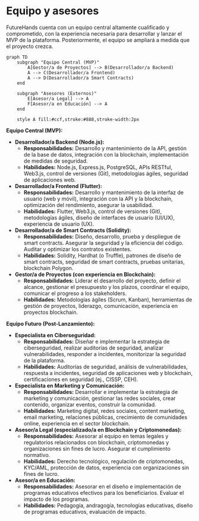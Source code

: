 # Equipo y asesores

FutureHands cuenta con un equipo central altamente cualificado y comprometido, con la experiencia necesaria para desarrollar y lanzar el MVP de la plataforma. Posteriormente, el equipo se ampliará a medida que el proyecto crezca.

```mermaid
graph TD
    subgraph "Equipo Central (MVP)"
        A[Gestor/a de Proyectos] --> B(Desarrollador/a Backend)
        A --> C(Desarrollador/a Frontend)
        A --> D(Desarrollador/a Smart Contracts)
    end

    subgraph "Asesores (Externos)"
        E[Asesor/a Legal] --> A
        F[Asesor/a en Educación] --> A
    end
    
    style A fill:#ccf,stroke:#888,stroke-width:2px
```

**Equipo Central (MVP):**

* **Desarrollador/a Backend (Node.js):**
  * **Responsabilidades:** Desarrollo y mantenimiento de la API, gestión de la base de datos, integración con la blockchain, implementación de medidas de seguridad.
  * **Habilidades:** Node.js, Express.js, PostgreSQL, APIs RESTful, Web3.js, control de versiones (Git), metodologías ágiles, seguridad de aplicaciones web.
* **Desarrollador/a Frontend (Flutter):**
  * **Responsabilidades:** Desarrollo y mantenimiento de la interfaz de usuario (web y móvil), integración con la API y la blockchain, optimización del rendimiento, asegurar la usabilidad.
  * **Habilidades:** Flutter, Web3.js, control de versiones (Git), metodologías ágiles, diseño de interfaces de usuario (UI/UX), experiencia de usuario (UX).
* **Desarrollador/a de Smart Contracts (Solidity):**
  * **Responsabilidades:** Diseño, desarrollo, prueba y despliegue de smart contracts. Asegurar la seguridad y la eficiencia del código. Auditar y optimizar los contratos existentes.
  * **Habilidades:** Solidity, Hardhat (o Truffle), patrones de diseño de smart contracts, seguridad de smart contracts, pruebas unitarias, blockchain Polygon.
* **Gestor/a de Proyectos (con experiencia en Blockchain):**
  * **Responsabilidades:** Liderar el desarrollo del proyecto, definir el alcance, gestionar el presupuesto y los plazos, coordinar el equipo, comunicar el progreso a los stakeholders.
  * **Habilidades:** Metodologías ágiles (Scrum, Kanban), herramientas de gestión de proyectos, liderazgo, comunicación, experiencia en proyectos blockchain.

**Equipo Futuro (Post-Lanzamiento):**

* **Especialista en Ciberseguridad:**
  * **Responsabilidades:** Diseñar e implementar la estrategia de ciberseguridad, realizar auditorías de seguridad, analizar vulnerabilidades, responder a incidentes, monitorizar la seguridad de la plataforma.
  * **Habilidades:** Auditorías de seguridad, análisis de vulnerabilidades, respuesta a incidentes, seguridad de aplicaciones web y blockchain, certificaciones en seguridad (ej., CISSP, CEH).
* **Especialista en Marketing y Comunicación:**
  * **Responsabilidades:** Desarrollar e implementar la estrategia de marketing y comunicación, gestionar las redes sociales, crear contenido, organizar eventos, construir la comunidad.
  * **Habilidades:** Marketing digital, redes sociales, content marketing, email marketing, relaciones públicas, crecimiento de comunidades online, experiencia en el sector blockchain.
* **Asesor/a Legal (especializado/a en Blockchain y Criptomonedas):**
  * **Responsabilidades:** Asesorar al equipo en temas legales y regulatorios relacionados con blockchain, criptomonedas y organizaciones sin fines de lucro. Asegurar el cumplimiento normativo.
  * **Habilidades:** Derecho tecnológico, regulación de criptomonedas, KYC/AML, protección de datos, experiencia con organizaciones sin fines de lucro.
* **Asesor/a en Educación:**
  * **Responsabilidades:** Asesorar en el diseño e implementación de programas educativos efectivos para los beneficiarios. Evaluar el impacto de los programas.
  * **Habilidades:** Pedagogía, andragogía, tecnologías educativas, diseño de programas educativos, evaluación de impacto.
